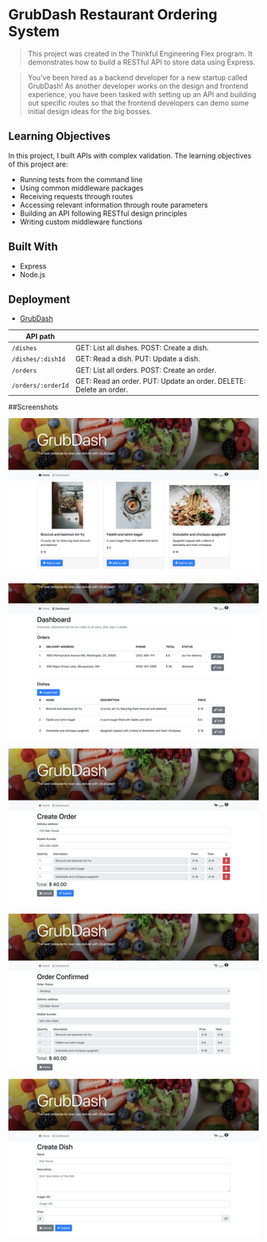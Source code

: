 # GrubDash Restaurant Ordering System

> This project was created in the Thinkful Engineering Flex program. It demonstrates how to build a RESTful API to store data using Express.

> You've been hired as a backend developer for a new startup called GrubDash! As another developer works on the design and frontend experience, you have been tasked with setting up an API and building out specific routes so that the frontend developers can demo some initial design ideas for the big bosses.

## Learning Objectives

In this project, I built APIs with complex validation. The learning objectives of this project are:

- Running tests from the command line
- Using common middleware packages
- Receiving requests through routes
- Accessing relevant information through route parameters
- Building an API following RESTful design principles
- Writing custom middleware functions

## Built With

- Express
- Node.js

## Deployment

- [GrubDash](https://grub-dash-client-eight.vercel.app/)

| API path           |                                                                    |
| ------------------ | ------------------------------------------------------------------ |
| `/dishes`          | GET: List all dishes. POST: Create a dish.                         |
| `/dishes/:dishId`  | GET: Read a dish. PUT: Update a dish.                              |
| `/orders`          | GET: List all orders. POST: Create an order.                       |
| `/orders/:orderId` | GET: Read an order. PUT: Update an order. DELETE: Delete an order. |

##Screenshots

![Screenshot](./src/images/home.png)

![Screenshot](./src/images/dashboard.png)

![Screenshot](./src/images/create_order.png)

![Screenshot](./src/images/order_confirmed.png)

![Screenshot](./src/images/create_dish.png)

